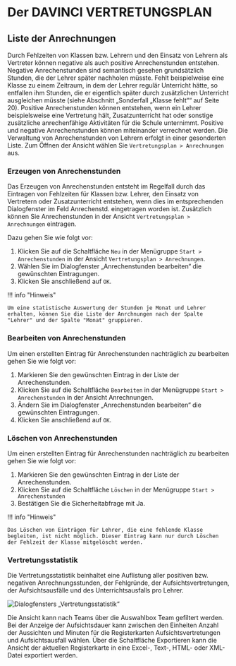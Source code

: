 # Der DAVINCI VERTRETUNGSPLAN

## Liste der Anrechnungen

Durch Fehlzeiten von Klassen bzw. Lehrern und den Einsatz von Lehrern als Vertreter können negative als auch positive Anrechenstunden entstehen. Negative Anrechenstunden sind semantisch gesehen grundsätzlich Stunden, die der Lehrer später nachholen müsste. Fehlt beispielweise eine Klasse zu einem Zeitraum, in dem der Lehrer regulär Unterricht hätte, so entfallen ihm Stunden, die er eigentlich später durch zusätzlichen Unterricht ausgleichen müsste (siehe Abschnitt „Sonderfall „Klasse fehlt““ auf Seite 20). Positive Anrechenstunden können entstehen, wenn ein Lehrer beispielsweise eine Vertretung hält, Zusatzunterricht hat oder sonstige zusätzliche anrechenfähige Aktivitäten für die Schule unternimmt. Positive und negative Anrechenstunden können miteinander verrechnet werden. Die Verwaltung von Anrechenstunden von Lehrern erfolgt in einer gesonderten Liste. Zum Öffnen der Ansicht wählen Sie `Vertretungsplan > Anrechnungen` aus.

### Erzeugen von Anrechenstunden

Das Erzeugen von Anrechenstunden entsteht im Regelfall durch das Eintragen von Fehlzeiten für Klassen bzw. Lehrer, den Einsatz von Vertretern oder Zusatzunterricht entstehen, wenn dies im entsprechenden Dialogfenster im Feld Anrechenstd. eingetragen worden ist. Zusätzlich können Sie Anrechenstunden in der Ansicht  `Vertretungsplan > Anrechnungen` eintragen.

Dazu gehen Sie wie folgt vor:

1. Klicken Sie auf die Schaltfläche `Neu` in der Menügruppe `Start > Anrechenstunden` in der Ansicht `Vertretungsplan > Anrechnungen`.
2. Wählen Sie im Dialogfenster „Anrechenstunden bearbeiten“ die gewünschten Eintragungen.
3. Klicken Sie anschließend auf `OK`.

!!! info "Hinweis"

    Um eine statistische Auswertung der Stunden je Monat und Lehrer erhalten, können Sie die Liste der Anrchnungen nach der Spalte "Lehrer" und der Spalte "Monat" gruppieren.

### Bearbeiten von Anrechenstunden

Um einen erstellten Eintrag für Anrechenstunden nachträglich zu bearbeiten gehen Sie wie folgt vor:

1. Markieren Sie den gewünschten Eintrag in der Liste der Anrechenstunden.
2. Klicken Sie auf die Schaltfläche `Bearbeiten` in der Menügruppe `Start > Anrechenstunden` in der Ansicht Anrechnungen.
3. Ändern Sie im Dialogfenster „Anrechenstunden bearbeiten“ die gewünschten Eintragungen.  
4. Klicken Sie anschließend auf `OK`.

### Löschen von Anrechenstunden

Um einen erstellten Eintrag für Anrechenstunden nachträglich zu bearbeiten gehen Sie wie folgt vor:  

1. Markieren Sie den gewünschten Eintrag in der Liste der Anrechenstunden.
2. Klicken Sie auf die Schaltfläche `Löschen` in der Menügruppe `Start > Anrechenstunden`
3. Bestätigen Sie die Sicherheitabfrage mit Ja.  
  
!!! info "Hinweis"

    Das Löschen von Einträgen für Lehrer, die eine fehlende Klasse begleiten, ist nicht möglich. Dieser Eintrag kann nur durch Löschen der Fehlzeit der Klasse mitgelöscht werden.

### Vertretungsstatistik

Die Vertretungsstatistik beinhaltet eine Auflistung aller positiven bzw. negativen Anrechnungsstunden, der Fehlgründe, der Aufsichtsvertretungen, der Aufsichtsausfälle und des Unterrichtsausfalls pro Lehrer.

![Dialogfensters „Vertretungsstatistik“](/assets/images/vertretungsplan/Änderungsliste.png)

Die Ansicht kann nach Teams über die Auswahlbox Team gefiltert werden.  Bei der Anzeige der Aufsichtsdauer kann zwischen den Einheiten Anzahl der Aussichten und Minuten für die Registerkarten Aufsichtsvertretungen und Aufsichtsausfall wählen. Über die Schaltfläche Exportieren kann die Ansicht der aktuellen Registerkarte in eine Excel-, Text-, HTML- oder XML-Datei exportiert werden.
